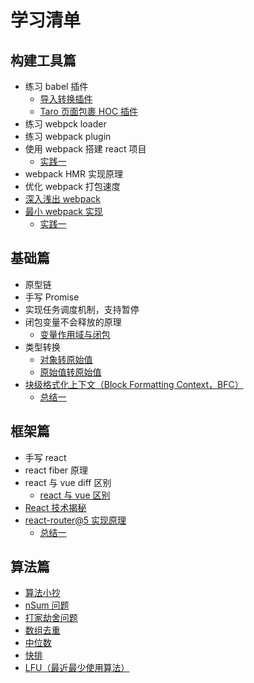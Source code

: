 # 学习清单

## 构建工具篇

- 练习 babel 插件
  - [导入转换插件](https://epeejs.github.io/daydayup/zjw/babel-plugin-import)
  - [Taro 页面包裹 HOC 插件](https://epeejs.github.io/daydayup/zjw/babel-plugin-taro-page-hoc)
- 练习 webpck loader
- 练习 webpack plugin
- 使用 webpack 搭建 react 项目
  - [实践一](https://github.com/dobble11/daydayup-playground/tree/main/webpack-react)
- webpack HMR 实现原理
- 优化 webpack 打包速度
- [深入浅出 webpack](http://webpack.wuhaolin.cn/)
- [最小 webpack 实现](https://juejin.cn/post/6844904038543130637)
  - [实践一](https://github.com/dobble11/daydayup-playground/tree/main/mini-webpack)

## 基础篇

- 原型链
- 手写 Promise
- 实现任务调度机制，支持暂停
- 闭包变量不会释放的原理
  - [变量作用域与闭包](https://zh.javascript.info/closure)
- 类型转换
  - [对象转原始值](https://zh.javascript.info/object-toprimitive)
  - [原始值转原始值](https://zh.javascript.info/type-conversions)
- [块级格式化上下文（Block Formatting Context，BFC）](https://developer.mozilla.org/zh-CN/docs/Web/Guide/CSS/Block_formatting_context)
  - [总结一](https://epeejs.github.io/daydayup/zjw/bfc)

## 框架篇

- 手写 react
- react fiber 原理
- react 与 vue diff 区别
  - [react 与 vue 区别](https://juejin.cn/post/7144648542472044558)
- [React 技术揭秘](https://react.iamkasong.com/)
- [react-router@5 实现原理](https://juejin.cn/post/6886290490640039943)
  - [总结一](https://epeejs.github.io/daydayup/zjw/react-router)

## 算法篇

- [算法小抄](https://labuladong.github.io/algo/di-ling-zh-bfe1b/)
- [nSum 问题](https://mp.weixin.qq.com/s/fSyJVvggxHq28a0SdmZm6Q)
- [打家劫舍问题](https://mp.weixin.qq.com/s/z44hk0MW14_mAQd7988mfw)
- [数组去重](https://mp.weixin.qq.com/s/Yq49ZBEW3DJx6nXk1fMusw)
- [中位数](https://mp.weixin.qq.com/s/oklQN_xjYy--_fbFkd9wMg)
- [快排](https://mp.weixin.qq.com/s/8ZTMhvHJK_He48PpSt_AmQ)
- [LFU（最近最少使用算法）](https://mp.weixin.qq.com/s/oXv03m1J8TwtHwMJEZ1ApQ)
